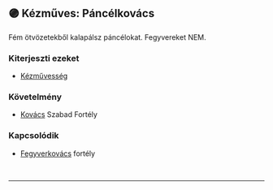 ## 🟣 Kézműves: Páncélkovács

Fém ötvözetekből kalapálsz páncélokat. Fegyvereket NEM.

### Kiterjeszti ezeket

- [Kézművesség](../kepzettsegek.szekunder/kezmuvesseg.md)

### Követelmény

- [Kovács](../fortelyok.szabad/kezmuves_kovacs.md) Szabad Fortély

### Kapcsolódik

- [Fegyverkovács](kezmuves_fegyverkovacs.md) fortély

<br />

---
